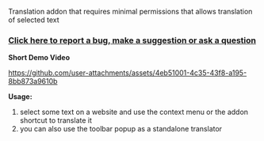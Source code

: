 Translation addon that requires minimal permissions that allows translation of selected text

### [Click here to report a bug, make a suggestion or ask a question](https://github.com/igorlogius/igorlogius/issues/new/choose)

<b>Short Demo Video</b>

https://github.com/user-attachments/assets/4eb51001-4c35-43f8-a195-8bb873a9610b

<b>Usage:</b>
<ol>
	<li>select some text on a website and use the context menu or the addon shortcut to translate it</li>
	<li>you can also use the toolbar popup as a standalone translator</li>
</ol>
